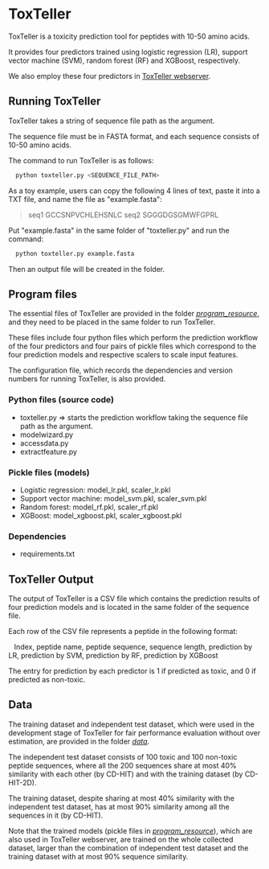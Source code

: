 # ToxTeller
ToxTeller is a toxicity prediction tool for peptides with 10-50 amino acids. 

It provides four predictors trained using logistic regression (LR), support vector machine (SVM), random forest (RF) and XGBoost, respectively.

We also employ these four predictors in [ToxTeller webserver](https://comics.iis.sinica.edu.tw/ToxTeller).

## Running ToxTeller
ToxTeller takes a string of sequence file path as the argument.

The sequence file must be in FASTA format, and each sequence consists of 10-50 amino acids.

The command to run ToxTeller is as follows:

```bash
  python toxteller.py <SEQUENCE_FILE_PATH>
```

As a toy example, users can copy the following 4 lines of text, paste it into a TXT file, and name the file as "example.fasta":
>seq1
GCCSNPVCHLEHSNLC
>seq2
SGGGDGSGMWFGPRL

Put "example.fasta" in the same folder of "toxteller.py" and run the command: 
```bash
  python toxteller.py example.fasta
```
Then an output file will be created in the folder.

## Program files
The essential files of ToxTeller are provided in the folder [_program_resource_](program_resource), and they need to be placed in the same folder to run ToxTeller. 

These files include four python files which perform the prediction workflow of the four predictors and four pairs of pickle files which correspond to the four prediction models and respective scalers to scale input features. 

The configuration file, which records the dependencies and version numbers for running ToxTeller, is also provided.


### Python files (source code)
+ toxteller.py => starts the prediction workflow taking the sequence file path as the argument.
+ modelwizard.py
+ accessdata.py
+ extractfeature.py

### Pickle files (models)
+ Logistic regression: model_lr.pkl, scaler_lr.pkl
+ Support vector machine: model_svm.pkl, scaler_svm.pkl
+ Random forest: model_rf.pkl, scaler_rf.pkl
+ XGBoost: model_xgboost.pkl, scaler_xgboost.pkl

### Dependencies 
+ requirements.txt


## ToxTeller Output
The output of ToxTeller is a CSV file which contains the prediction results of four prediction models and is located in the same folder of the sequence file. 

Each row of the CSV file represents a peptide in the following format:
        
$\hspace{6pt}$ Index, peptide name, peptide sequence, sequence length, prediction by LR, prediction by SVM, prediction by RF, prediction by XGBoost
        
The entry for prediction by each predictor is 1 if predicted as toxic, and 0 if predicted as non-toxic.


## Data
The training dataset and independent test dataset, which were used in the development stage of ToxTeller for fair performance evaluation without over estimation, are provided in the folder [_data_](data).

The independent test dataset consists of 100 toxic and 100 non-toxic peptide sequences, where all the 200 sequences share at most 40% similarity with each other (by CD-HIT) and with the training dataset (by CD-HIT-2D).

The training dataset, despite sharing at most 40% similarity with the independent test dataset, has at most 90% similarity among all the sequences in it (by CD-HIT).

Note that the trained models (pickle files in [_program_resource_](program_resource)), which are also used in ToxTeller webserver, are trained on the whole collected dataset, larger than the combination of independent test dataset and the training dataset with at most 90% sequence similarity. 





